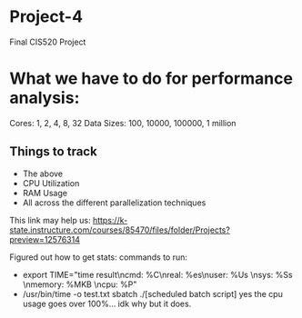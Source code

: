 # Project-4
Final CIS520 Project
# What we have to do for performance analysis:
Cores: 1, 2, 4, 8, 32
Data Sizes: 100, 10000, 100000, 1 million
## Things to track
- The above
- CPU Utilization
- RAM Usage
- All across the different parallelization techniques

This link may help us: https://k-state.instructure.com/courses/85470/files/folder/Projects?preview=12576314

Figured out how to get stats:
commands to run:
- export TIME="time result\ncmd: %C\nreal: %es\nuser: %Us \nsys: %Ss \nmemory: %MKB \ncpu: %P"
- /usr/bin/time -o test.txt sbatch ./[scheduled batch script]
yes the cpu usage goes over 100%... idk why but it does.
